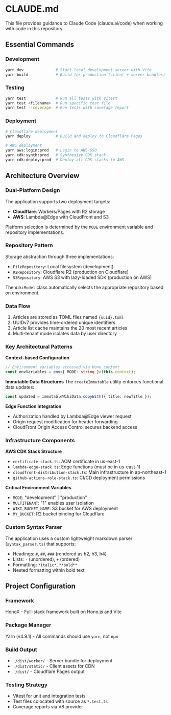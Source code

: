 # CLAUDE.md

This file provides guidance to Claude Code (claude.ai/code) when working with code in this repository.

## Essential Commands

### Development
```bash
yarn dev              # Start local development server with Vite
yarn build            # Build for production (client + server bundles)
```

### Testing
```bash
yarn test             # Run all tests with Vitest
yarn test <filename>  # Run specific test file
yarn test --coverage  # Run tests with coverage report
```

### Deployment
```bash
# Cloudflare deployment
yarn deploy           # Build and deploy to Cloudflare Pages

# AWS deployment  
yarn aws:login:prod   # Login to AWS SSO
yarn cdk:synth:prod   # Synthesize CDK stack
yarn cdk:deploy:prod  # Deploy all CDK stacks to AWS
```

## Architecture Overview

### Dual-Platform Design
The application supports two deployment targets:
- **Cloudflare**: Workers/Pages with R2 storage
- **AWS**: Lambda@Edge with CloudFront and S3

Platform selection is determined by the `MODE` environment variable and repository implementations.

### Repository Pattern
Storage abstraction through three implementations:
- `FileRepository`: Local filesystem (development)
- `R2Repository`: Cloudflare R2 (production on Cloudflare)
- `S3Repository`: AWS S3 with lazy-loaded SDK (production on AWS)

The `WikiModel` class automatically selects the appropriate repository based on environment.

### Data Flow
1. Articles are stored as TOML files named `{uuid}.toml`
2. UUIDv7 provides time-ordered unique identifiers
3. Article list cache maintains the 20 most recent articles
4. Multi-tenant mode isolates data by user directory

### Key Architectural Patterns

**Context-based Configuration**
```typescript
// Environment variables accessed via Hono context
const envVariables = env<{ MODE: string }>(this.context);
```

**Immutable Data Structures**
The `createImmutable` utility enforces functional data updates:
```typescript
const updated = immutableWikiData.copyWith({ title: newTitle });
```

**Edge Function Integration**
- Authorization handled by Lambda@Edge viewer request
- Origin request modification for header forwarding
- CloudFront Origin Access Control secures backend access

### Infrastructure Components

**AWS CDK Stack Structure**
- `certificate-stack.ts`: ACM certificate in us-east-1
- `lambda-edge-stack.ts`: Edge functions (must be in us-east-1)
- `cloudfront-distribution-stack.ts`: Main infrastructure in ap-northeast-1
- `github-actions-role-stack.ts`: CI/CD deployment permissions

**Critical Environment Variables**
- `MODE`: "development" | "production"
- `MULTITENANT`: "1" enables user isolation
- `WIKI_BUCKET_NAME`: S3 bucket for AWS deployment
- `MY_BUCKET`: R2 bucket binding for Cloudflare

### Custom Syntax Parser
The application uses a custom lightweight markdown parser (`syntax_parser.ts`) that supports:
- Headings: `#`, `##`, `###` (rendered as h2, h3, h4)
- Lists: `-` (unordered), `+` (ordered)
- Formatting: `*italic*`, `**bold**`
- Nested formatting within bold text

## Project Configuration

### Framework
HonoX - Full-stack framework built on Hono.js and Vite

### Package Manager
Yarn (v4.9.1) - All commands should use `yarn`, not `npm`

### Build Output
- `./dist/worker/` - Server bundle for deployment
- `./dist/static/` - Client assets for CDN
- `./dist/` - Cloudflare Pages output

### Testing Strategy
- Vitest for unit and integration tests
- Test files colocated with source as `*.test.ts`
- Coverage reports via V8 provider